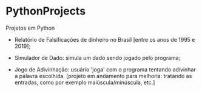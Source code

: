# PythonProjects
Projetos em Python

- Relatório de Falsificações de dinheiro no Brasil [entre os anos de 1995 e 2019];

- Simulador de Dado: simula um dado sendo jogado pelo programa;

- Jogo de Adivinhação: usuário 'joga' com o programa tentando adivinhar a palavra escolhida.
[projeto em andamento para melhoria: tratando as entradas, como por exemplo maiúscula/minúscula, etc.]

